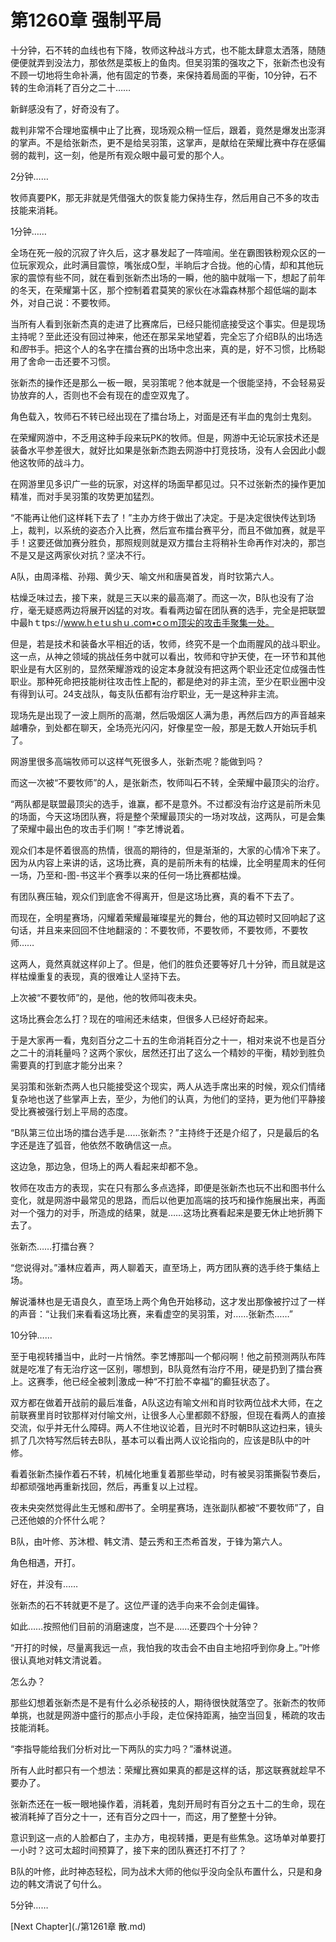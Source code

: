 # 第1260章 强制平局

十分钟，石不转的血线也有下降，牧师这种战斗方式，也不能太肆意太洒落，随随便便就弄到没法力，那依然是菜板上的鱼肉。但吴羽策的强攻之下，张新杰也没有不顾一切地将生命补满，他有固定的节奏，来保持着局面的平衡，10分钟，石不转的生命消耗了百分之二十……

新鲜感没有了，好奇没有了。

裁判非常不合理地蛮横中止了比赛，现场观众稍一怔后，跟着，竟然是爆发出澎湃的掌声。不是给张新杰，更不是给吴羽策，这掌声，是献给在荣耀比赛中存在感偏弱的裁判，这一刻，他是所有观众眼中最可爱的那个人。

2分钟……

牧师真要PK，那无非就是凭借强大的恢复能力保持生存，然后用自己不多的攻击技能来消耗。

1分钟……

全场在死一般的沉寂了许久后，这才暴发起了一阵喧闹。坐在霸图铁粉观众区的一位玩家观众，此时满目震惊，嘴张成O型，半晌后才合拢。他的心情，却和其他玩家的震惊有些不同，就在看到张新杰出场的一瞬，他的脑中就嗡一下，想起了前年的冬天，在荣耀第十区，那个控制着君莫笑的家伙在冰霜森林那个超低端的副本外，对自己说：不要牧师。

当所有人看到张新杰真的走进了比赛席后，已经只能彻底接受这个事实。但是现场主持呢？至此还没有回过神来，他还在那呆呆地望着，完全忘了介绍B队的出场选和*图*书手。把这个人的名字在擂台赛的出场中念出来，真的是，好不习惯，比杨聪用了舍命一击还要不习惯。

张新杰的操作还是那么一板一眼，吴羽策呢？他本就是一个很能坚持，不会轻易妥协放弃的人，否则也不会有现在的虚空双鬼了。

角色载入，牧师石不转已经出现在了擂台场上，对面是还有半血的鬼剑士鬼刻。

在荣耀网游中，不乏用这种手段来玩PK的牧师。但是，网游中无论玩家技术还是装备水平参差很大，就好比如果是张新杰跑去网游中打竞技场，没有人会因此小觑他这牧师的战斗力。

在网游里见多识广一些的玩家，对这样的场面早都见过。只不过张新杰的操作更加精准，而对手吴羽策的攻势更加猛烈。

“不能再让他们这样耗下去了！”主办方终于做出了决定。于是决定很快传达到场上，裁判，以系统的姿态介入比赛，然后宣布擂台赛平分，而且不做加赛，就是平手！这要还做加赛分胜负，那照规则就是双方擂台主将稍补生命再作对决的，那岂不是又是这两家伙对抗？坚决不行。

A队，由周泽楷、孙翔、黄少天、喻文州和唐昊首发，肖时钦第六人。

枯燥乏味过去，接下来，就是三天以来的最高潮了。而这一次，B队也没有了治疗，毫无疑惑两边将展开凶猛的对攻。看看两边留在团队赛的选手，完全是把联盟中最hｔtps://www.hｅtｕshｕ.com•cｏm顶尖的攻击手聚集一处。

但是，若是技术和装备水平相近的话，牧师，终究不是一个血雨腥风的战斗职业。这一点，从神之领域的挑战任务中就可以看出，牧师和守护天使，在一环节和其他职业是有大区别的，显然荣耀游戏的设定本身就没有把这两个职业还定位成强击性职业。那种死命把技能树往攻击性上配的，都是绝对的非主流，至少在职业圈中没有得到认可。24支战队，每支队伍都有治疗职业，无一是这种非主流。

现场先是出现了一波上厕所的高潮，然后吸烟区人满为患，再然后四方的声音越来越嘈杂，到处都在聊天，全场亮光闪闪，好像星空一般，那是无数人开始玩手机了。

网游里很多高端牧师可以这样气死很多人，张新杰呢？能做到吗？

而这一次被“不要牧师”的人，是张新杰，牧师叫石不转，全荣耀中最顶尖的治疗。

“两队都是联盟最顶尖的选手，谁赢，都不是意外。不过都没有治疗这是前所未见的场面，今天这场团队赛，将是整个荣耀最顶尖的一场对攻战，这两队，可是会集了荣耀中最出色的攻击手们啊！”李艺博说着。

观众们本是怀着很高的热情，很高的期待的，但是渐渐的，大家的心情冷下来了。因为从内容上来讲的话，这场比赛，真的是前所未有的枯燥，比全明星周末的任何一场，乃至和-图-书这半个赛季以来的任何一场比赛都枯燥。

有团队赛压轴，观众们到底舍不得离开，但是这场比赛，真的看不下去了。

而现在，全明星赛场，闪耀着荣耀最璀璨星光的舞台，他的耳边顿时又回响起了这句话，并且来来回回不住地翻滚的：不要牧师，不要牧师，不要牧师，不要牧师……

这两人，竟然真就这样卯上了。但是，他们的胜负还要等好几十分钟，而且就是这样枯燥重复的表现，真的很难让人坚持下去。

上次被“不要牧师”的，是他，他的牧师叫夜未央。

这场比赛会怎么打？现在的喧闹还未结束，但很多人已经好奇起来。

于是大家再一看，鬼刻百分之二十五的生命消耗百分之十一，相对来说不也是百分之二十的消耗量吗？这两个家伙，居然还打出了这么一个精妙的平衡，精妙到胜负需要真的打到底才能分出来？

吴羽策和张新杰两人也只能接受这个现实，两人从选手席出来的时候，观众们情绪复杂地也送了些掌声上去，至少，为他们的认真，为他们的坚持，更为他们平静接受比赛被强行划上平局的态度。

“B队第三位出场的擂台选手是……张新杰？”主持终于还是介绍了，只是最后的名字还是连了弧音，他依然不敢确信这一点。

这边急，那边急，但场上的两人看起来却都不急。

牧师在攻击方的表现，实在只有那么多点选择，即便是张新杰也玩不出和图书什么变化，就是网游中最常见的思路，而后以他更加高端的技巧和操作施展出来，再面对一个强力的对手，所造成的结果，就是……这场比赛看起来是要无休止地折腾下去了。

张新杰……打擂台赛？

“您说得对。”潘林应着声，两人聊着天，直至场上，两方团队赛的选手终于集结上场。

解说潘林也是无语良久，直至场上两个角色开始移动，这才发出那像被拧过了一样的声音：“让我们来看看这场比赛，来看虚空的吴羽策，对……张新杰……”

10分钟……

至于电视转播当中，此时一片悄然。李艺博那叫一个郁闷啊！他之前预测两队布阵就是吃准了有无治疗这一区别，哪想到，B队竟然有治疗不用，硬是扔到了擂台赛上。这赛季，他已经全被刺|激成一种“不打脸不幸福”的癫狂状态了。

双方都在做着开战前的最后准备，A队这边有喻文州和肖时钦两位战术大师，在之前联赛里肖时钦那样对付喻文州，让很多人心里都颇不舒服，但现在看两人的直接交流，似乎并无什么障碍。两人不住地议论着，目光时不时朝B队这边扫来，镜头抓了几次特写然后转去B队，基本可以看出两人议论指向的，应该是B队中的叶修。

看着张新杰操作着石不转，机械化地重复着那些举动，时有被吴羽策撕裂节奏后，却都顽强地再重新找回，然后，再重复以上过程。

夜未央突然觉得此生无憾和*图*书了。全明星赛场，连张副队都被“不要牧师”了，自己还他娘的介怀什么呢？

B队，由叶修、苏沐橙、韩文清、楚云秀和王杰希首发，于锋为第六人。

角色相遇，开打。

好在，并没有……

张新杰的石不转就更不是了。这位严谨的选手向来不会剑走偏锋。

如此……按照他们目前的消磨速度，岂不是……还要四个十分钟？

“开打的时候，尽量离我远一点，我怕我的攻击会不由自主地招呼到你身上。”叶修很认真地对韩文清说着。

怎么办？

那些幻想着张新杰是不是有什么必杀秘技的人，期待很快就落空了。张新杰的牧师单挑，也就是网游中盛行的那点小手段，走位保持距离，抽空当回复，稀疏的攻击技能消耗。

“李指导能给我们分析对比一下两队的实力吗？”潘林说道。

所有人此时都只有一个想法：荣耀比赛如果真的都是这样的话，那这联赛就趁早不要办了。

张新杰还在一板一眼地操作着，消耗着，鬼刻开局时有百分之五十二的生命，现在被消耗掉了百分之十一，还有百分之四十一，而这，用了整整十分钟。

意识到这一点的人脸都白了，主办方，电视转播，更是有些焦急。这场单对单要打一小时？这可太超时间预算了，接下来的团队赛还打不打了？

B队的叶修，此时神态轻松，同为战术大师的他似乎没向全队布置什么，只是和身边的韩文清说了句什么。

5分钟……



[Next Chapter](./第1261章 散.md)